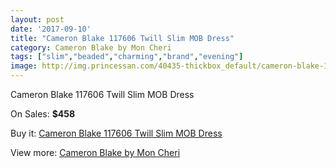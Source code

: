 ```yaml
---
layout: post
date: '2017-09-10'
title: "Cameron Blake 117606 Twill Slim MOB Dress"
category: Cameron Blake by Mon Cheri
tags: ["slim","beaded","charming","brand","evening"]
image: http://img.princessan.com/40435-thickbox_default/cameron-blake-117606-twill-slim-mob-dress.jpg
---
```

Cameron Blake 117606 Twill Slim MOB Dress

On Sales: **$458**
<a href="https://www.princessan.com/en/cameron-blake-by-mon-cheri/18930-cameron-blake-117606-twill-slim-mob-dress.html"><amp-img layout="responsive" width="600" height="600" src="//img.princessan.com/40435-thickbox_default/cameron-blake-117606-twill-slim-mob-dress.jpg" alt="Cameron Blake 117606 Twill Slim MOB Dress 0" /></a>
<a href="https://www.princessan.com/en/cameron-blake-by-mon-cheri/18930-cameron-blake-117606-twill-slim-mob-dress.html"><amp-img layout="responsive" width="600" height="600" src="//img.princessan.com/40437-thickbox_default/cameron-blake-117606-twill-slim-mob-dress.jpg" alt="Cameron Blake 117606 Twill Slim MOB Dress 1" /></a>
<a href="https://www.princessan.com/en/cameron-blake-by-mon-cheri/18930-cameron-blake-117606-twill-slim-mob-dress.html"><amp-img layout="responsive" width="600" height="600" src="//img.princessan.com/40436-thickbox_default/cameron-blake-117606-twill-slim-mob-dress.jpg" alt="Cameron Blake 117606 Twill Slim MOB Dress 2" /></a>

Buy it: [Cameron Blake 117606 Twill Slim MOB Dress](https://www.princessan.com/en/cameron-blake-by-mon-cheri/18930-cameron-blake-117606-twill-slim-mob-dress.html "Cameron Blake 117606 Twill Slim MOB Dress")

View more: [Cameron Blake by Mon Cheri](https://www.princessan.com/en/12-cameron-blake-by-mon-cheri "Cameron Blake by Mon Cheri")